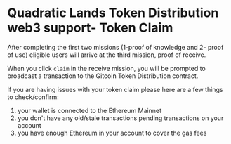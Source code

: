 # Quadratic Lands Token Distribution web3 support- Token Claim

 After completing the first two missions \(1-proof of knowledge and 2- proof of use\) eligible users will arrive at the third mission, proof of receive.

When you click `claim` in the receive mission, you will be prompted to broadcast a transaction to the Gitcoin Token Distribution contract.

If you are having issues with your token claim please here are a few things to check/confirm:

1. your wallet is connected to the Ethereum Mainnet
2. you don't have any old/stale transactions pending transactions on your account
3. you have enough Ethereum in your account to cover the gas fees



